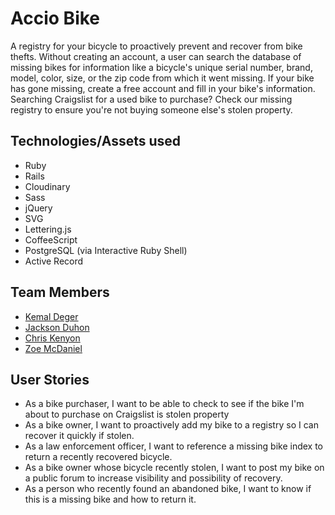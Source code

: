 # Accio Bike

A registry for your bicycle to proactively prevent and recover from bike thefts.
Without creating an account, a user can search the database of missing bikes for
information like a bicycle's unique serial number, brand, model, color, size, 
or the zip code from which it went missing. If your bike has gone missing, create 
a free account and fill in your bike's information. Searching Craigslist for a used
bike to purchase? Check our missing registry to ensure you're not buying someone 
else's stolen property. 

## Technologies/Assets used

* Ruby
* Rails
* Cloudinary
* Sass
* jQuery
* SVG
* Lettering.js
* CoffeeScript
* PostgreSQL (via Interactive Ruby Shell)
* Active Record 

## Team Members

* [Kemal Deger](https://github.com/kedeger)
* [Jackson Duhon](https://github.com/shway250)
* [Chris Kenyon](https://github.com/ChrisKenyon79)
* [Zoe McDaniel](https://github.com/zmcdaniel)

## User Stories

* As a bike purchaser, I want to be able to check to see if the bike I'm about to purchase
on Craigslist is stolen property
* As a bike owner, I want to proactively add my bike to a registry so I can recover it quickly if stolen.
* As a law enforcement officer, I want to reference a missing bike index to return a recently
recovered bicycle.
* As a bike owner whose bicycle recently stolen, I want to post my bike on a public forum to 
increase visibility and possibility of recovery.
* As a person who recently found an abandoned bike, I want to know if this is a missing bike and how to return it.

